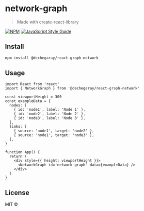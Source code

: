 # network-graph

> Made with create-react-library

[![NPM](https://img.shields.io/npm/v/network-graph.svg)](https://www.npmjs.com/package/network-graph) [![JavaScript Style Guide](https://img.shields.io/badge/code_style-standard-brightgreen.svg)](https://standardjs.com)

## Install

```bash
npm install @dechegaray/react-graph-network
```

## Usage

```tsx
import React from 'react'
import { NetworkGraph } from '@dechegaray/react-graph-network'

const viewportHeight = 300
const exampleData = {
  nodes: [
    { id: 'node1', label: 'Node 1' },
    { id: 'node2', label: 'Node 2' },
    { id: 'node3', label: 'Node 3' },
  ],
  links: [
    { source: 'node1', target: 'node2' },
    { source: 'node1', target: 'node3' },
  ],
}

function App() {
  return (
    <div style={{ height: viewportHeight }}>
      <NetworkGraph id='network-graph' data={exampleData} />
    </div>
  )
}
```

## License

MIT © [](https://github.com/)
